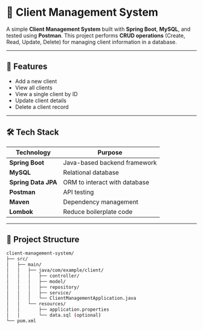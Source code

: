 # 👥 Client Management System

A simple **Client Management System** built with **Spring Boot**, **MySQL**, and tested using **Postman**. This project performs **CRUD operations** (Create, Read, Update, Delete) for managing client information in a database.

---

## 📌 Features

- Add a new client
- View all clients
- View a single client by ID
- Update client details
- Delete a client record

---

## 🛠️ Tech Stack

| Technology       | Purpose                           |
|------------------|------------------------------------|
| **Spring Boot**   | Java-based backend framework       |
| **MySQL**         | Relational database                |
| **Spring Data JPA** | ORM to interact with database     |
| **Postman**       | API testing                        |
| **Maven**         | Dependency management              |
| **Lombok**        | Reduce boilerplate code            |

---

## 🧱 Project Structure

```bash
client-management-system/
├── src/
│   ├── main/
│   │   ├── java/com/example/client/
│   │   │   ├── controller/
│   │   │   ├── model/
│   │   │   ├── repository/
│   │   │   ├── service/
│   │   │   └── ClientManagementApplication.java
│   │   └── resources/
│   │       ├── application.properties
│   │       └── data.sql (optional)
└── pom.xml

